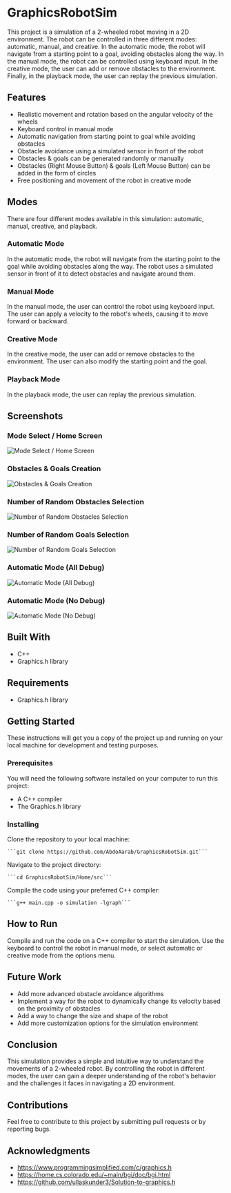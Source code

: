 # GraphicsRobotSim

This project is a simulation of a 2-wheeled robot moving in a 2D environment. The robot can be controlled in three different modes: automatic, manual, and creative. In the automatic mode, the robot will navigate from a starting point to a goal, avoiding obstacles along the way. In the manual mode, the robot can be controlled using keyboard input. In the creative mode, the user can add or remove obstacles to the environment. Finally, in the playback mode, the user can replay the previous simulation.

## Features

- Realistic movement and rotation based on the angular velocity of the wheels
- Keyboard control in manual mode
- Automatic navigation from starting point to goal while avoiding obstacles
- Obstacle avoidance using a simulated sensor in front of the robot
- Obstacles & goals can be generated randomly or manually
- Obstacles (Right Mouse Button) & goals (Left Mouse Button) can be added in the form of circles
- Free positioning and movement of the robot in creative mode

## Modes

There are four different modes available in this simulation: automatic, manual, creative, and playback.

### Automatic Mode

In the automatic mode, the robot will navigate from the starting point to the goal while avoiding obstacles along the way. The robot uses a simulated sensor in front of it to detect obstacles and navigate around them.

### Manual Mode

In the manual mode, the user can control the robot using keyboard input. The user can apply a velocity to the robot's wheels, causing it to move forward or backward.

### Creative Mode

In the creative mode, the user can add or remove obstacles to the environment. The user can also modify the starting point and the goal.

### Playback Mode

In the playback mode, the user can replay the previous simulation.

## Screenshots

### Mode Select / Home Screen

![Mode Select / Home Screen](https://github.com/AbdoAarab/GraphicsRobotSim/Media/ModeSelect.png)

### Obstacles & Goals Creation

![Obstacles & Goals Creation](https://github.com/AbdoAarab/GraphicsRobotSim/Media/Obstacles_Goals_Creation.png)

### Number of Random Obstacles Selection

![Number of Random Obstacles Selection](https://github.com/AbdoAarab/GraphicsRobotSim/Media/Number_of_Obstacles.png)

### Number of Random Goals Selection

![Number of Random Goals Selection](https://github.com/AbdoAarab/GraphicsRobotSim/Media/Number_of_Goals.png)

### Automatic Mode (All Debug)

![Automatic Mode (All Debug)](https://github.com/AbdoAarab/GraphicsRobotSim/Media/Automatic_Mode_AllDebug.png)

### Automatic Mode (No Debug)

![Automatic Mode (No Debug)](https://github.com/AbdoAarab/GraphicsRobotSim/Media/Automatic_Mode_NoDebug.png)

## Built With

- C++
- Graphics.h library

## Requirements

- Graphics.h library

## Getting Started

These instructions will get you a copy of the project up and running on your local machine for development and testing purposes.

### Prerequisites

You will need the following software installed on your computer to run this project:

- A C++ compiler
- The Graphics.h library

### Installing

Clone the repository to your local machine:

    ```git clone https://github.com/AbdoAarab/GraphicsRobotSim.git```

Navigate to the project directory:

    ```cd GraphicsRobotSim/Home/src```

Compile the code using your preferred C++ compiler:

    ```g++ main.cpp -o simulation -lgraph```

## How to Run

Compile and run the code on a C++ compiler to start the simulation. Use the keyboard to control the robot in manual mode, or select automatic or creative mode from the options menu.

## Future Work

- Add more advanced obstacle avoidance algorithms
- Implement a way for the robot to dynamically change its velocity based on the proximity of obstacles
- Add a way to change the size and shape of the robot
- Add more customization options for the simulation environment

## Conclusion

This simulation provides a simple and intuitive way to understand the movements of a 2-wheeled robot. By controlling the robot in different modes, the user can gain a deeper understanding of the robot's behavior and the challenges it faces in navigating a 2D environment.

## Contributions

Feel free to contribute to this project by submitting pull requests or by reporting bugs.

## Acknowledgments

- https://www.programmingsimplified.com/c/graphics.h
- https://home.cs.colorado.edu/~main/bgi/doc/bgi.html
- https://github.com/ullaskunder3/Solution-to-graphics.h
